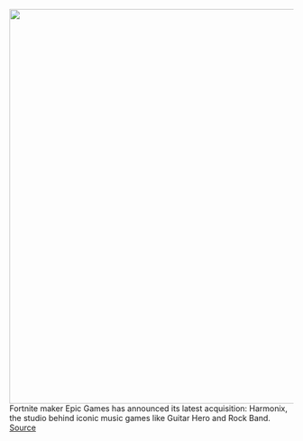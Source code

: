 <img src='https://cdn.vox-cdn.com/thumbor/b3tFIkiYcjvEOhuD3QJcrtyB37A=/0x0:3515x2344/1200x800/filters:focal(1477x891:2039x1453)/cdn.vox-cdn.com/uploads/chorus_image/image/70183320/113209556.0.jpg' width='700px' /><br/>
Fortnite maker Epic Games has announced its latest acquisition: Harmonix, the studio behind iconic music games like Guitar Hero and Rock Band.
<a href='https://www.theverge.com/2021/11/23/22798851/epic-acquisition-harmonix-rock-band-guitar-hero'> Source <a/>